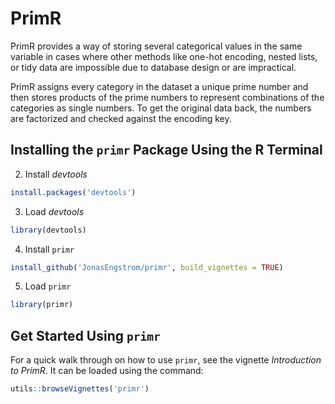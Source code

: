 # PrimR

PrimR provides a way of storing several categorical values in the same variable in cases where other methods like one-hot encoding, nested lists, or tidy data are impossible due to database design or are impractical.

PrimR assigns every category in the dataset a unique prime number and then stores products of the prime numbers to represent combinations of the categories as single numbers. To get the original data back, the numbers are factorized and checked against the encoding key.

## Installing the `primr` Package Using the R Terminal

2. Install *devtools*
```r
install.packages('devtools')
```
3. Load *devtools*
```r
library(devtools)
```
4. Install `primr`
```r
install_github('JonasEngstrom/primr', build_vignettes = TRUE)
```
5. Load `primr`
```r
library(primr)
```

## Get Started Using `primr`

For a quick walk through on how to use `primr`, see the vignette *Introduction to PrimR*. It can be loaded using the command:

```r
utils::browseVignettes('primr')
```
